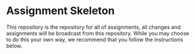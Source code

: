 # Assignment Skeleton

This repository is the repository for all of assignments, all changes and assignments will be broadcast from this repository. While you may choose to do this your own way, we recommend that you follow the instructions below.
